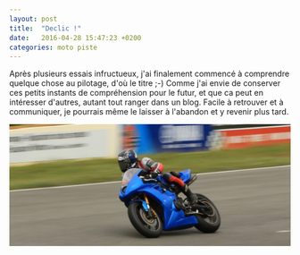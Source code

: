 ```yaml
---
layout: post
title:  "Declic !"
date:   2016-04-28 15:47:23 +0200
categories: moto piste 
---
```


Après plusieurs essais infructueux, j'ai finalement commencé à comprendre quelque chose au pilotage, d'où le titre ;-) Comme j'ai envie de conserver ces petits instants de compréhension pour le futur, et que ca peut en intéresser d'autres, autant tout ranger dans un blog. Facile à retrouver et à communiquer, je pourrais même le laisser à l'abandon et y revenir plus tard.

![pifpaf](/assets/images/pifpaf_ahead.jpg)
